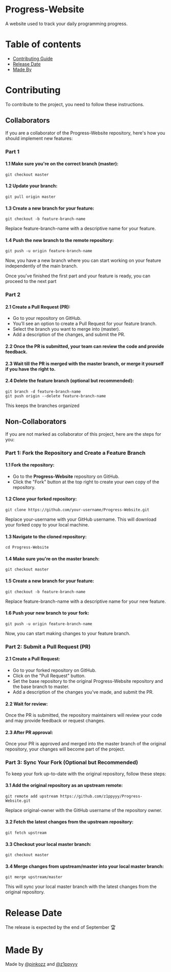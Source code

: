 # Progress-Website
A website used to track your daily programming progress.

# Table of contents
* [Contributing Guide](https://github.com/z1ppyyy/Progress-Website?tab=readme-ov-file#contributing)
* [Release Date](https://github.com/z1ppyyy/Progress-Website?tab=readme-ov-file#release-date)
* [Made By](https://github.com/z1ppyyy/Progress-Website?tab=readme-ov-file#made-by)

# Contributing
To contribute to the project, you need to follow these instructions.

## Collaborators
If you are a collaborator of the Progress-Website repository, here's how you should implement new features:

### Part 1
#### 1.1 Make sure you're on the correct branch (master):
  ```shell
  git checkout master
  ```

#### 1.2 Update your branch:
  ```shell
  git pull origin master
  ```

#### 1.3 Create a new branch for your feature:
  ```shell
  git checkout -b feature-branch-name
  ```
  Replace feature-branch-name with a descriptive name for your feature.

#### 1.4 Push the new branch to the remote repository:
  ```shell
  git push -u origin feature-branch-name
  ```
  Now, you have a new branch where you can start working on your feature independently of the main branch.

Once you've finished the first part and your feature is ready, you can proceed to the next part

### Part 2
#### 2.1 Create a Pull Request (PR):
* Go to your repository on GitHub.
* You’ll see an option to create a Pull Request for your feature branch.
* Select the branch you want to merge into (master).
* Add a description of the changes, and submit the PR.

#### 2.2 Once the PR is submitted, your team can review the code and provide feedback.

#### 2.3 Wait till the PR is merged with the master branch, or merge it yourself if you have the right to.

#### 2.4 Delete the feature branch (optional but recommended):
  ```shell
  git branch -d feature-branch-name
  git push origin --delete feature-branch-name
  ```
  This keeps the branches organized

## Non-Collaborators
If you are not marked as collaborator of this project, here are the steps for you:

### Part 1: Fork the Repository and Create a Feature Branch

#### 1.1 Fork the repository:
- Go to the **Progress-Website** repository on GitHub.
- Click the "Fork" button at the top right to create your own copy of the repository.

#### 1.2 Clone your forked repository:
  ```shell
  git clone https://github.com/your-username/Progress-Website.git
  ```
Replace your-username with your GitHub username. This will download your forked copy to your local machine.

#### 1.3 Navigate to the cloned repository:
  ```shell
  cd Progress-Website
  ```

#### 1.4 Make sure you're on the master branch:
  ```shell
  git checkout master
  ```
#### 1.5 Create a new branch for your feature:
  ```shell
  git checkout -b feature-branch-name
  ```
Replace feature-branch-name with a descriptive name for your new feature.

#### 1.6 Push your new branch to your fork:
  ```shell
  git push -u origin feature-branch-name
  ```
Now, you can start making changes to your feature branch.

### Part 2: Submit a Pull Request (PR)

#### 2.1 Create a Pull Request:
* Go to your forked repository on GitHub.
* Click on the "Pull Request" button.
* Set the base repository to the original Progress-Website repository and the base branch to master.
* Add a description of the changes you've made, and submit the PR.

#### 2.2 Wait for review:
Once the PR is submitted, the repository maintainers will review your code and may provide feedback or request changes.

#### 2.3 After PR approval:
Once your PR is approved and merged into the master branch of the original repository, your changes will become part of the project.

### Part 3: Sync Your Fork (Optional but Recommended)
To keep your fork up-to-date with the original repository, follow these steps:

#### 3.1 Add the original repository as an upstream remote:
  ```shell
  git remote add upstream https://github.com/z1ppyyy/Progress-Website.git
  ```
Replace original-owner with the GitHub username of the repository owner.

#### 3.2 Fetch the latest changes from the upstream repository:
  ```shell
  git fetch upstream
  ```
#### 3.3 Checkout your local master branch:
  ```shell
  git checkout master
  ```
#### 3.4 Merge changes from upstream/master into your local master branch:
  ```shell
  git merge upstream/master
  ```
This will sync your local master branch with the latest changes from the original repository.

# Release Date
The release is expected by the end of September 🏆

# Made By
Made by [@pinkozz](https://github.com/pinkozz) and [@z1ppyyy](https://github.com/z1ppyyy)
